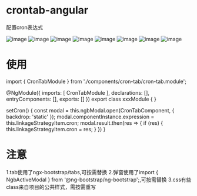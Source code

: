 # crontab-angular
配置cron表达式

![image](https://user-images.githubusercontent.com/19623787/191892531-89849264-24be-4756-a07b-c19ac45d752c.png)
![image](https://user-images.githubusercontent.com/19623787/191892550-29042ce4-cdc3-4c8c-bea8-e7fa033b299b.png)
![image](https://user-images.githubusercontent.com/19623787/191892560-978d4fbc-b7ae-440e-8099-b2c28c19cadb.png)
![image](https://user-images.githubusercontent.com/19623787/191892598-2825efc0-9553-40d5-9e9d-d5803aa6737f.png)
![image](https://user-images.githubusercontent.com/19623787/191892611-f9fc682b-947c-4cf5-8f28-9220621183dd.png)
![image](https://user-images.githubusercontent.com/19623787/191892633-3dc1064f-1638-47a1-82e6-e32902041253.png)
![image](https://user-images.githubusercontent.com/19623787/191892644-f539ea17-ac2c-4b3d-a5e9-d206bad008a8.png)
![image](https://user-images.githubusercontent.com/19623787/191892652-8a7447b6-7811-40ec-823c-ab914ea1c048.png)

# 使用
import { CronTabModule } from './components/cron-tab/cron-tab.module';

@NgModule({
  imports: [
    CronTabModule
  ],
  declarations: [],
  entryComponents: [],
  exports: []
})
export class xxxModule { }

setCron() {
  const modal = this.ngbModal.open(CronTabComponent, { backdrop: 'static' });
  modal.componentInstance.expression = this.linkageStrategyItem.cron;
  modal.result.then(res => {
    if (res) {
      this.linkageStrategyItem.cron = res;
    }
  })
 }

# 注意
1.tab使用了ngx-bootstrap/tabs,可按需替换
2.弹窗使用了import { NgbActiveModal } from '@ng-bootstrap/ng-bootstrap';,可按需替换
3.css有些class来自项目的公共样式，需按需重写

